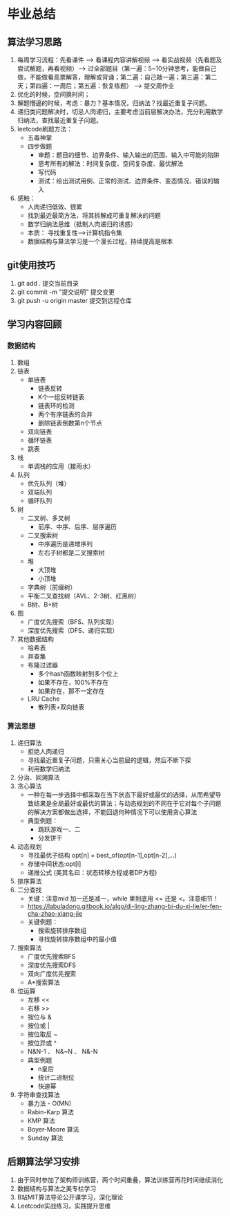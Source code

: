 # 毕业总结
## 算法学习思路
1. 每周学习流程：先看课件 --> 看课程内容讲解视频 --> 看实战视频（先看题及尝试解题，再看视频）--> 过全部题目（第一遍：5~10分钟思考，能做自己做，不能做看高票解答，理解或背诵；第二遍：自己敲一遍；第三遍：第二天；第四遍：一周后；第五遍：恢复练题） --> 提交周作业
2. 优化的时候，空间换时间；
3. 解题懵逼的时候，考虑：暴力？基本情况，归纳法？找最近重复子问题。
4. 递归类问题解决时，切忌人肉递归，主要考虑当前层解决办法，充分利用数学归纳法，查找最近重复子问题。
5. leetcode刷题方法：
	* 五毒神掌  
   	* 四步做题  
   		* 审题：题目的细节、边界条件、输入输出的范围、输入中可能的陷阱  
   		* 思考所有的解法：时间复杂度、空间复杂度、最优解法  
   		* 写代码  
   		* 测试：给出测试用例、正常的测试、边界条件、变态情况、错误的输入  
6. 感触：   
	* 人肉递归低效、很累      
	* 找到最近最简方法，将其拆解成可重复解决的问题      
	* 数学归纳法思维（抵制人肉递归的诱惑）      
	* 本质： 寻找重复性-->计算机指令集
	* 数据结构与算法学习是一个漫长过程，持续提高是根本   

## git使用技巧
1. git add . 提交当前目录
2. git commit -m "提交说明" 提交变更
3. git push -u origin master 提交到远程仓库

## 学习内容回顾
### 数据结构
1. 数组
2. 链表
	* 单链表
		* 链表反转
		* K个一组反转链表	
        * 链表环的检测
        * 两个有序链表的合并
        * 删除链表倒数第n个节点
    * 双向链表
    * 循环链表
    * 跳表
3. 栈
    * 单调栈的应用（接雨水）
4. 队列
    * 优先队列（堆）
    * 双端队列
    * 循环队列
5. 树
    * 二叉树、多叉树
        * 前序、中序、后序、层序遍历
    * 二叉搜索树
        * 中序遍历是递增序列
        * 左右子树都是二叉搜索树
    * 堆
        * 大顶堆
        * 小顶堆
    * 字典树（前缀树）
    * 平衡二叉查找树（AVL、2-3树、红黑树）
    * B树、B+树
6. 图
    * 广度优先搜索（BFS、队列实现）
    * 深度优先搜索（DFS、递归实现）
7. 其他数据结构
    * 哈希表
    * 并查集
    * 布隆过滤器
        * 多个hash函数映射到多个位上
        * 如果不存在，100%不存在
        * 如果存在，那不一定存在
    * LRU Cache
        * 散列表+双向链表
### 算法思想
1. 递归算法
    * 拒绝人肉递归
    * 寻找最近重复子问题，只需关心当前层的逻辑，然后不断下探
    * 利用数学归纳法
2. 分治、回溯算法
3. 贪心算法
    * 一种在每一步选择中都采取在当下状态下最好或最优的选择，从而希望导致结果是全局最好或最优的算法；与动态规划的不同在于它对每个子问题的解决方案都做出选择，不能回退何种情况下可以使用贪心算法
    * 典型例题：
        * 跳跃游戏一、二
        * 分发饼干
4. 动态规划
    * 寻找最优子结构 opt[n] = best_of(opt[n-1],opt[n-2],...)
    * 存储中间状态:opt[i]
    * 递推公式 (美其名曰：状态转移方程或者DP方程)
5. 排序算法
6. 二分查找
    * 关键：注意mid 加一还是减一，while 里到底用 <= 还是 <。注意细节！
    * https://labuladong.gitbook.io/algo/di-ling-zhang-bi-du-xi-lie/er-fen-cha-zhao-xiang-jie
    * 关键例题：
        * 搜索旋转排序数组
        * 寻找旋转排序数组中的最小值
7. 搜索算法
    * 广度优先搜索BFS
    * 深度优先搜索DFS
    * 双向广度优先搜索
    * A*搜索算法
8. 位运算
    * 左移 <<
    * 右移 >>
    * 按位与 &
    * 按位或 |
    * 按位取反 ~
    * 按位异或 ^
    * N&N-1 、 N&~N 、 N&-N
    * 典型例题
        * n皇后
        * 统计二进制位
        * 快速幂
9. 字符串查找算法
    * 暴力法 - O(MN)
    * Rabin-Karp 算法
    * KMP 算法
    * Boyer-Moore 算法
    * Sunday 算法
## 后期算法学习安排
1. 由于同时参加了架构师训练营，两个时间重叠，算法训练营再花时间继续消化
2. 数据结构与算法之美专栏学习
3. B站MIT算法导论公开课学习，深化理论
4. Leetcode实战练习，实践提升思维



